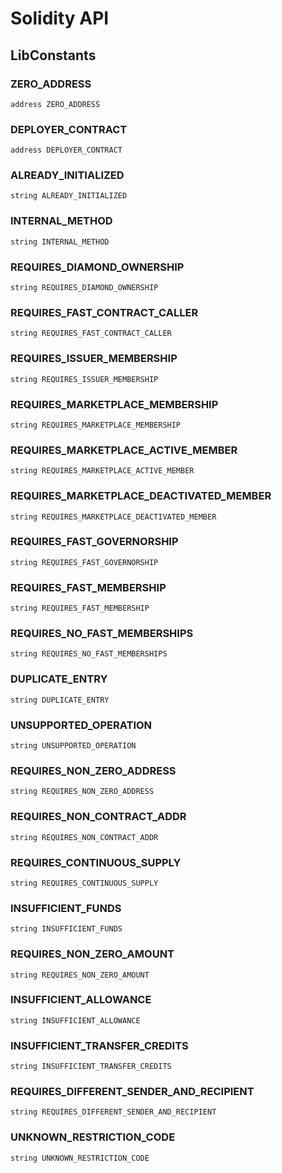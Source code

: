 # Solidity API

## LibConstants

### ZERO_ADDRESS

```solidity
address ZERO_ADDRESS
```

### DEPLOYER_CONTRACT

```solidity
address DEPLOYER_CONTRACT
```

### ALREADY_INITIALIZED

```solidity
string ALREADY_INITIALIZED
```

### INTERNAL_METHOD

```solidity
string INTERNAL_METHOD
```

### REQUIRES_DIAMOND_OWNERSHIP

```solidity
string REQUIRES_DIAMOND_OWNERSHIP
```

### REQUIRES_FAST_CONTRACT_CALLER

```solidity
string REQUIRES_FAST_CONTRACT_CALLER
```

### REQUIRES_ISSUER_MEMBERSHIP

```solidity
string REQUIRES_ISSUER_MEMBERSHIP
```

### REQUIRES_MARKETPLACE_MEMBERSHIP

```solidity
string REQUIRES_MARKETPLACE_MEMBERSHIP
```

### REQUIRES_MARKETPLACE_ACTIVE_MEMBER

```solidity
string REQUIRES_MARKETPLACE_ACTIVE_MEMBER
```

### REQUIRES_MARKETPLACE_DEACTIVATED_MEMBER

```solidity
string REQUIRES_MARKETPLACE_DEACTIVATED_MEMBER
```

### REQUIRES_FAST_GOVERNORSHIP

```solidity
string REQUIRES_FAST_GOVERNORSHIP
```

### REQUIRES_FAST_MEMBERSHIP

```solidity
string REQUIRES_FAST_MEMBERSHIP
```

### REQUIRES_NO_FAST_MEMBERSHIPS

```solidity
string REQUIRES_NO_FAST_MEMBERSHIPS
```

### DUPLICATE_ENTRY

```solidity
string DUPLICATE_ENTRY
```

### UNSUPPORTED_OPERATION

```solidity
string UNSUPPORTED_OPERATION
```

### REQUIRES_NON_ZERO_ADDRESS

```solidity
string REQUIRES_NON_ZERO_ADDRESS
```

### REQUIRES_NON_CONTRACT_ADDR

```solidity
string REQUIRES_NON_CONTRACT_ADDR
```

### REQUIRES_CONTINUOUS_SUPPLY

```solidity
string REQUIRES_CONTINUOUS_SUPPLY
```

### INSUFFICIENT_FUNDS

```solidity
string INSUFFICIENT_FUNDS
```

### REQUIRES_NON_ZERO_AMOUNT

```solidity
string REQUIRES_NON_ZERO_AMOUNT
```

### INSUFFICIENT_ALLOWANCE

```solidity
string INSUFFICIENT_ALLOWANCE
```

### INSUFFICIENT_TRANSFER_CREDITS

```solidity
string INSUFFICIENT_TRANSFER_CREDITS
```

### REQUIRES_DIFFERENT_SENDER_AND_RECIPIENT

```solidity
string REQUIRES_DIFFERENT_SENDER_AND_RECIPIENT
```

### UNKNOWN_RESTRICTION_CODE

```solidity
string UNKNOWN_RESTRICTION_CODE
```

